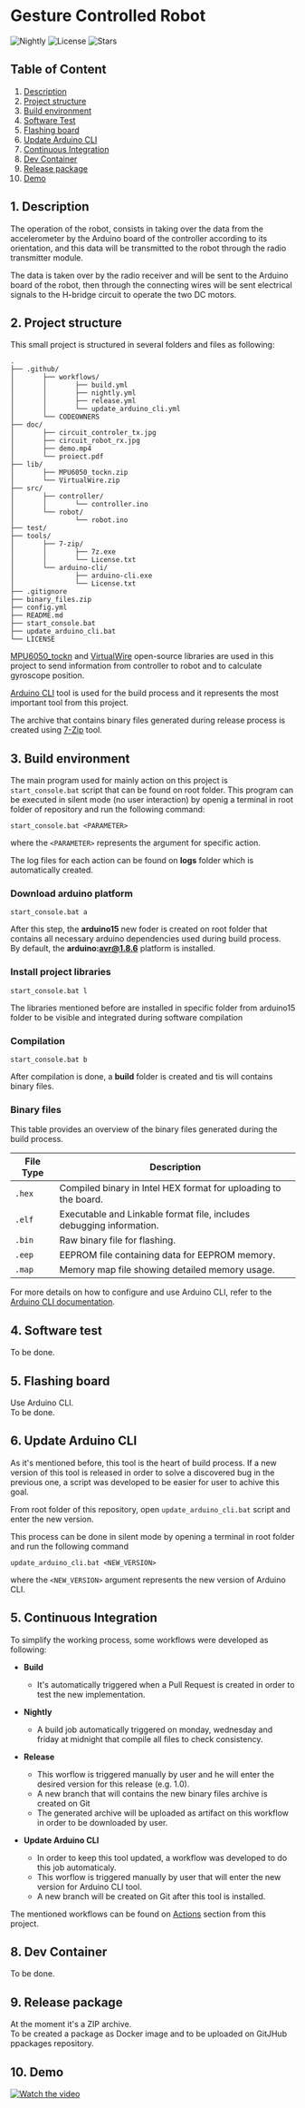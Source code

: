 # Gesture Controlled Robot

![Nightly](https://github.com/cornelcristea/gesture-controlled-robot/actions/workflows/nightly.yml/badge.svg)
![License](https://img.shields.io/github/license/cornelcristea/gesture-controlled-robot)
![Stars](https://img.shields.io/github/stars/cornelcristea/gesture-controlled-robot)


## <b>Table of Content</b>
1.  [Description](#1-description)
2.  [Project structure](#2-project-structure)
3.  [Build environment](#3-build-environment)
4.  [Software Test](#4-software-test)
5.  [Flashing board](#5-flashing-board)
6.  [Update Arduino CLI](#6-update-arduino-cli)
7.  [Continuous Integration](#7-continuous-integration)
8.  [Dev Container](#8-dev-container)
9.  [Release package](#9-release-package)
10. [Demo](#10-demo)

## <b>1. Description</b>
The operation of the robot, consists in taking over the data from the accelerometer by the Arduino board of the controller according to its orientation, and this data will be transmitted to the robot through the radio transmitter module. 

The data is taken over by the radio receiver and will be sent to the Arduino board of the robot, then through the connecting wires will be sent electrical signals to the H-bridge circuit to operate the two DC motors.


## <b>2. Project structure</b>
This small project is structured in several folders and files as following: <br>
```
.
├── .github/ 
│       ├── workflows/
│       │       ├── build.yml
│       │       ├── nightly.yml
│       │       ├── release.yml
│       │       └── update_arduino_cli.yml
│       └── CODEOWNERS
├── doc/
│       ├── circuit_controler_tx.jpg
│       ├── circuit_robot_rx.jpg
│       ├── demo.mp4
│       └── proiect.pdf
├── lib/ 
│       ├── MPU6050_tockn.zip
│       └── VirtualWire.zip
├── src/ 
│       ├── controller/
│       │       └── controller.ino
│       └── robot/
│               └── robot.ino
├── test/
├── tools/
│       ├── 7-zip/
│       │       ├── 7z.exe  
│       │       └── License.txt
│       └── arduino-cli/
│               ├── arduino-cli.exe
│               └── License.txt 
├── .gitignore             
├── binary_files.zip        
├── config.yml              
├── README.md               
├── start_console.bat       
├── update_arduino_cli.bat  
└── LICENSE                
```

[MPU6050_tockn](https://github.com/tockn/MPU6050_tockn) and 
[VirtualWire](https://github.com/lsongdev/VirtualWire) open-source libraries are used in this project to send information from controller to robot and  to calculate gyroscope position.

[Arduino CLI](https://arduino.github.io/arduino-cli) tool is used for the build process and it represents the most important tool from this project.

The archive that contains binary files generated during release process is created using [7-Zip](https://7-zip.org/download.html) tool.


## <b>3. Build environment</b>
The main program used for mainly action on this project is `start_console.bat` script that can be found on root folder.
This program can be executed in silent mode (no user interaction) by openig a terminal in root folder of repository and run the following command:<br>

    start_console.bat <PARAMETER>

where the `<PARAMETER>` represents the argument for specific action.

The log files for each action can be found on <b>logs</b> folder which is automatically created.

### Download arduino platform

    start_console.bat a

After this step, the <b>arduino15</b> new foder is created on root folder that contains all necessary arduino dependencies used during build process.<br>
By default, the <b>arduino:avr@1.8.6</b> platform is installed.

### Install project libraries

    start_console.bat l

The libraries mentioned before are installed in specific folder from arduino15 folder to be visible and integrated during software compilation

### Compilation

    start_console.bat b

After compilation is done, a <b>build</b> folder is created and tis will contains binary files.<br>

### Binary files
This table provides an overview of the binary files generated during the build process.

| **File Type** | **Description**                                        |
|---------------|--------------------------------------------------------|
| `.hex`        | Compiled binary in Intel HEX format for uploading to the board. |
| `.elf`        | Executable and Linkable format file, includes debugging information.    |
| `.bin`        | Raw binary file for flashing.                         |
| `.eep`        | EEPROM file containing data for EEPROM memory.        |
| `.map`        | Memory map file showing detailed memory usage.        |

For more details on how to configure and use Arduino CLI, refer to the [Arduino CLI documentation](https://arduino.github.io/arduino-cli/latest/).

## <b>4. Software test</b>
To be done.

## <b>5. Flashing board</b>
Use Arduino CLI.<br>
To be done.

## <b>6. Update Arduino CLI</b>
As it's mentioned before, this tool is the heart of build process. If a new version of this tool is released in order to solve a discovered bug in the previous one, a script was developed to be easier for user to achive this goal.<br>

From root folder of this repository, open `update_arduino_cli.bat` script and enter the new version.

This process can be done in silent mode by opening a terminal in root folder and run the following command

    update_arduino_cli.bat <NEW_VERSION>
where the `<NEW_VERSION>` argument represents the new version of Arduino CLI.

## <b>5. Continuous Integration</b>
To simplify the working process, some workflows were developed as following:

- <b>Build</b><br>
    - It's automatically triggered when a Pull Request is created in order to test the new implementation.<br>

- <b>Nightly</b><br>
    - A build job automatically triggered on monday, wednesday and friday at midnight that compile all files to check consistency.<br>

- <b>Release</b><br>
    - This worflow is triggered manually by user and he will enter the desired version for this release (e.g. 1.0).
    - A new branch that will contains the new binary files archive is created on Git 
    - The generated archive will be uploaded as artifact on this workflow in order to be downloaded by user.

- <b>Update Arduino CLI</b><br>
    - In order to keep this tool updated, a workflow was developed to do this job automaticaly.
    - This worflow is triggered manually by user that will enter the new version for Arduino CLI tool.
    - A new branch will be created on Git after this tool is installed.

The mentioned workflows can be found on [Actions](https://github.com/cornelcristea/gesture-controlled-robot/actions) section from this project.

## <b>8. Dev Container</b>
To be done.

## <b>9. Release package</b>
At the moment it's a ZIP archive.<br>
To be created a package as Docker image and to be uploaded on GitJHub ppackages repository.

## <b>10. Demo</b>

[![Watch the video](https://img.youtube.com/vi/4kE5ffBWL2M/0.jpg)](https://www.youtube.com/watch?v=4kE5ffBWL2M)


